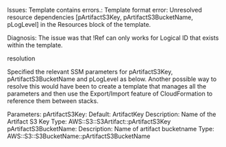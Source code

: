 Issues:
Template contains errors.: Template format error: Unresolved resource dependencies [pArtifactS3Key, pArtifactS3BucketName, pLogLevel] in the Resources block of the template.

Diagnosis:
The issue was that !Ref can only works for Logical ID that exists within the template.

resolution

Specified the relevant SSM parameters for pArtifactS3Key, pArtifactS3BucketName and pLogLevel as below. Another possible way to resolve this would have been to create a template that manages all the parameters and then use the Export/Import feature of CloudFormation to reference them between stacks.

Parameters:
  pArtifactS3Key:
    Default: ArtifactKey
    Description: Name of the Artifact S3 Key
    Type: AWS::S3::S3Artifact::pArtifactS3Key
  pArtifactS3BucketName:
    Description: Name of artifact bucketname
    Type: AWS::S3::S3BucketName::pArtifactS3BucketName


